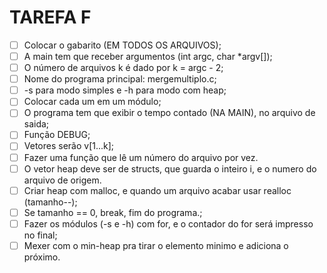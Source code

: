 TAREFA F
=========

- [ ] Colocar o gabarito (EM TODOS OS ARQUIVOS);
- [ ] A main tem que receber argumentos (int argc, char *argv[]);
- [ ] O número de arquivos k é dado por k = argc - 2;
- [ ] Nome do programa principal: mergemultiplo.c;
- [ ] -s para modo simples e -h para modo com heap;
- [ ] Colocar cada um em um módulo;
- [ ] O programa tem que exibir o tempo contado (NA MAIN), no arquivo de saida;
- [ ] Função DEBUG;
- [ ] Vetores serão v[1...k];
- [ ] Fazer uma função que lê um número do arquivo por vez.
- [ ] O vetor heap deve ser de structs, que guarda o inteiro i, e o numero do arquivo de origem.
- [ ] Criar heap com malloc, e quando um arquivo acabar usar realloc (tamanho--);
- [ ] Se tamanho == 0, break, fim do programa.;
- [ ] Fazer os módulos (-s e -h) com for, e o contador do for será impresso no final; 
- [ ] Mexer com o min-heap pra tirar o elemento minimo e adiciona o próximo.